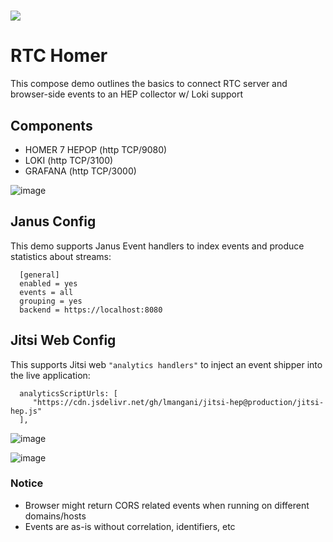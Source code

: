 # <img src="https://user-images.githubusercontent.com/1423657/38167420-070b1a0c-3535-11e8-8d25-be0f38779b7b.png"/>

# RTC Homer
This compose demo outlines the basics to connect RTC server and browser-side events to an HEP collector w/ Loki support



## Components
* HOMER 7 HEPOP (http TCP/9080)
* LOKI (http TCP/3100)
* GRAFANA (http TCP/3000)

![image](https://user-images.githubusercontent.com/1423657/52523365-e3c8a100-2c90-11e9-9bb6-c9d8f81f3866.png)

## Janus Config
This demo supports Janus Event handlers to index events and produce statistics about streams:
```
  [general]
  enabled = yes
  events = all
  grouping = yes
  backend = https://localhost:8080
```

## Jitsi Web Config
This supports Jitsi web `"analytics handlers"` to inject an event shipper into the live application:
```
  analyticsScriptUrls: [
	 "https://cdn.jsdelivr.net/gh/lmangani/jitsi-hep@production/jitsi-hep.js"
  ],
```

![image](https://user-images.githubusercontent.com/1423657/52583339-a4848680-2e2f-11e9-865a-5b2a26ad5169.png)

![image](https://user-images.githubusercontent.com/1423657/52584363-28d80900-2e32-11e9-90fb-ec412a177879.png)


### Notice
  * Browser might return CORS related events when running on different domains/hosts
  * Events are as-is without correlation, identifiers, etc
